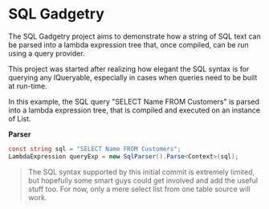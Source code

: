 # SQL Gadgetry
The SQL Gadgetry project aims to demonstrate how a string of SQL text can be parsed into a lambda expression tree that, once compiled, can be run using a query provider.

This project was started after realizing how elegant the SQL syntax is for querying any IQueryable, especially in cases when queries need to be built at run-time.

In this example, the SQL query "SELECT Name FROM Customers" is parsed into a lambda expression tree, that is compiled and executed on an instance of List<Customer>.

**Parser**

``` C#
const string sql = "SELECT Name FROM Customers";
LambdaExpression queryExp = new SqlParser().Parse<Context>(sql);
```

> The SQL syntax supported by this initial commit is extremely limited, but hopefully some smart guys could get involved and add the useful stuff too. For now, only a mere select list from one table source will work.
